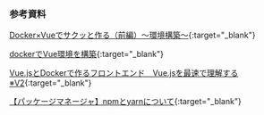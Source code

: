 
### 参考資料


[Docker×Vueでサクッと作る（前編）〜環境構築〜](https://zenn.dev/antapp/articles/b2f77fc6b41c8c){:target="_blank"}

[dockerでVue環境を構築](https://zenn.dev/rihito/articles/30deafe567a564){:target="_blank"}

[Vue.jsとDockerで作るフロントエンド　Vue.jsを最速で理解する ※V2](https://qiita.com/Brutus/items/f5c380d4e5277f357043){:target="_blank"}

[【パッケージマネージャ】npmとyarnについて](https://qiita.com/kim_t0814/items/f90161abb6e7942f4ba9){:target="_blank"}
